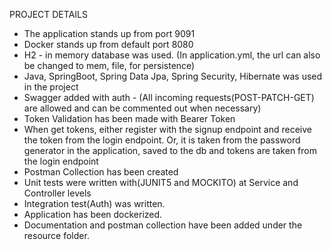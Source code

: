 PROJECT DETAILS

- The application stands up from port 9091
- Docker stands up from default port 8080
- H2 - in memory database was used. (In application.yml, the url can also be changed to mem, file, for persistence)
- Java, SpringBoot, Spring Data Jpa, Spring Security, Hibernate was used in the project
- Swagger added with auth - (All incoming requests(POST-PATCH-GET) are allowed and can be commented out when necessary)
- Token Validation has been made with Bearer Token
- When get tokens, either register with the signup endpoint and receive the token from the login endpoint. Or, it is taken from the password generator in the application, saved to the db and tokens are taken from the login endpoint
- Postman Collection has been created
- Unit tests were written with(JUNIT5 and MOCKITO) at Service and Controller levels
- Integration test(Auth) was written.
- Application has been dockerized.
- Documentation and postman collection have been added under the resource folder.
